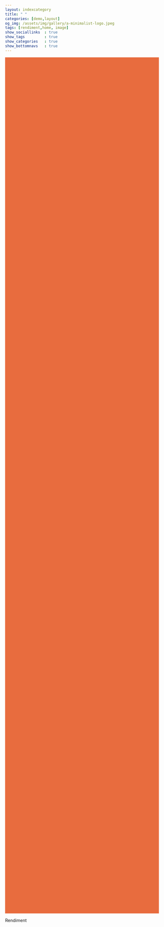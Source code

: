 ```yaml
---
layout: indexcategory
title: " "
categories: [demo,layout]
og_img: /assets/img/gallery/a-minimalist-logo.jpeg
tags: [rendiment,home, image]
show_sociallinks  : true
show_tags         : true
show_categories   : true
show_bottomnavs   : true
---
```

<div style="
        background-image: url('https://nethalo.github.io/assets/img/gallery/a-flyer.jpeg');
        background-position: center;
        background-repeat: no-repeat;
        margin: 0;
        padding: 0;
        display: flex;
        justify-content: center;
        align-items: center;
        height: 70vh;
        background-color: #e86c3e;
    "></div>

Rendiment